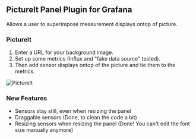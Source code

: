 ## PictureIt Panel Plugin for Grafana

Allows a user to superimpose measurement displays ontop of picture.

### PictureIt  

1. Enter a URL for your background image.
2. Set up some metrics (Influx and "fake data source" tested).
3. Then add sensor displays ontop of the picture and tie them to the metrics.

![PictureIt](https://raw.githubusercontent.com/vbessler/grafana-pictureit/master/src/img/bridge_strains.png?raw=true) 

### New Features

* Sensors stay still, even when resizing the panel
* Draggable sensors (Done, to clean the code a bit)
* Resizing sensors when resizing the panel (Done! You can't edit the font size manually anymore)
